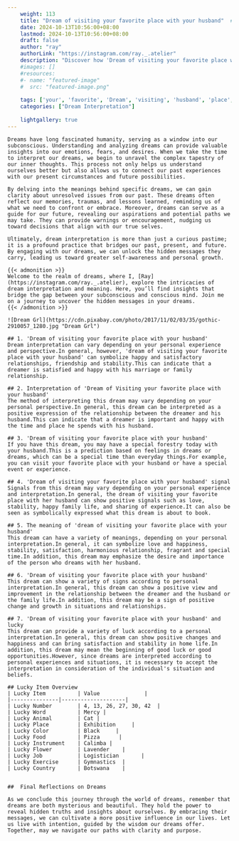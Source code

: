```yaml
---
    weight: 113
    title: "Dream of visiting your favorite place with your husband"  # Assuming 'title' column exists
    date: 2024-10-13T10:56:00+08:00
    lastmod: 2024-10-13T10:56:00+08:00
    draft: false
    author: "ray"
    authorLink: "https://instagram.com/ray._.atelier"
    description: "Discover how 'Dream of visiting your favorite place with your husband' can interpret your future and uncover its significant meanings in your life."
    #images: []
    #resources:
    #- name: "featured-image"
    #  src: "featured-image.png"
    
    tags: ['your', 'favorite', 'Dream', 'visiting', 'husband', 'place', 'of', 'with']
    categories: ["Dream Interpretation"]
    
    lightgallery: true
---
```

    
    Dreams have long fascinated humanity, serving as a window into our subconscious. Understanding and analyzing dreams can provide valuable insights into our emotions, fears, and desires. When we take the time to interpret our dreams, we begin to unravel the complex tapestry of our inner thoughts. This process not only helps us understand ourselves better but also allows us to connect our past experiences with our present circumstances and future possibilities.
    
    By delving into the meanings behind specific dreams, we can gain clarity about unresolved issues from our past. These dreams often reflect our memories, traumas, and lessons learned, reminding us of what we need to confront or embrace. Moreover, dreams can serve as a guide for our future, revealing our aspirations and potential paths we may take. They can provide warnings or encouragement, nudging us toward decisions that align with our true selves.
    
    Ultimately, dream interpretation is more than just a curious pastime; it is a profound practice that bridges our past, present, and future. By engaging with our dreams, we can unlock the hidden messages they carry, leading us toward greater self-awareness and personal growth.
    
    {{< admonition >}}
    Welcome to the realm of dreams, where I, [Ray](https://instagram.com/ray._.atelier), explore the intricacies of dream interpretation and meaning. Here, you’ll find insights that bridge the gap between your subconscious and conscious mind. Join me on a journey to uncover the hidden messages in your dreams.
    {{< /admonition >}}
    
    ![Dream Grl](https://cdn.pixabay.com/photo/2017/11/02/03/35/gothic-2910057_1280.jpg "Dream Grl")
    
    ## 1. 'Dream of visiting your favorite place with your husband'
    Dream interpretation can vary depending on your personal experience and perspective.In general, however, 'dream of visiting your favorite place with your husband' can symbolize happy and satisfactory relationships, friendship and stability.This can indicate that a dreamer is satisfied and happy with his marriage or family relationship.
    
    ## 2. Interpretation of 'Dream of Visiting your favorite place with your husband'
    The method of interpreting this dream may vary depending on your personal perspective.In general, this dream can be interpreted as a positive expression of the relationship between the dreamer and his husband.This can indicate that a dreamer is important and happy with the time and place he spends with his husband.
    
    ## 3. 'Dream of visiting your favorite place with your husband'
    If you have this dream, you may have a special forestry today with your husband.This is a prediction based on feelings in dreams or dreams, which can be a special time than everyday things.For example, you can visit your favorite place with your husband or have a special event or experience.
    
    ## 4. 'Dream of visiting your favorite place with your husband' signal
    Signals from this dream may vary depending on your personal experience and interpretation.In general, the dream of visiting your favorite place with her husband can show positive signals such as love, stability, happy family life, and sharing of experience.It can also be seen as symbolically expressed what this dream is about to book.
    
    ## 5. The meaning of 'dream of visiting your favorite place with your husband'
    This dream can have a variety of meanings, depending on your personal interpretation.In general, it can symbolize love and happiness, stability, satisfaction, harmonious relationship, fragrant and special time.In addition, this dream may emphasize the desire and importance of the person who dreams with her husband.
    
    ## 6. 'Dream of visiting your favorite place with your husband'
    This dream can show a variety of signs according to personal interpretation.In general, this dream can show a positive view and improvement in the relationship between the dreamer and the husband or the family life.In addition, this dream may be a sign of positive change and growth in situations and relationships.
    
    ## 7. 'Dream of visiting your favorite place with your husband' and lucky
    This dream can provide a variety of luck according to a personal interpretation.In general, this dream can show positive changes and happiness and can bring satisfaction and stability in home life.In addition, this dream may mean the beginning of good luck or good opportunities.However, since dreams are interpreted according to personal experiences and situations, it is necessary to accept the interpretation in consideration of the individual's situation and beliefs.
    
    ## Lucky Item Overview
    | Lucky Item          | Value              |
    |---------------|--------------------|
    | Lucky Number        | 4, 13, 26, 27, 30, 42  |
    | Lucky Word          | Mercy |
    | Lucky Animal        | Cat |
    | Lucky Place         | Exhibition     |
    | Lucky Color         | Black     |
    | Lucky Food          | Pizza      |
    | Lucky Instrument    | Calimba |
    | Lucky Flower        | Lavender    |
    | Lucky Job           | Logistician       |
    | Lucky Exercise      | Gymnastics  |
    | Lucky Country       | Botswana    |
    
    
    ##  Final Reflections on Dreams
    
    As we conclude this journey through the world of dreams, remember that dreams are both mysterious and beautiful. They hold the power to reveal hidden truths and insights about ourselves. By embracing their messages, we can cultivate a more positive influence in our lives. Let us live with intention, guided by the wisdom our dreams offer. Together, may we navigate our paths with clarity and purpose.
    